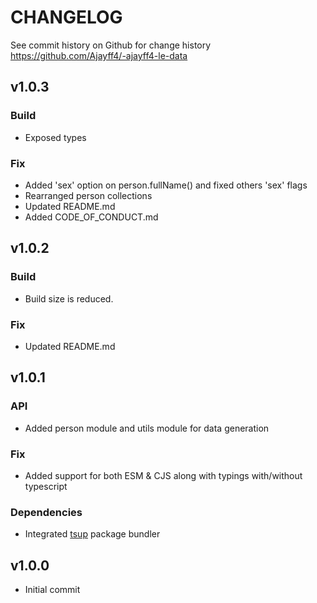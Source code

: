 # CHANGELOG

See commit history on Github for change history
https://github.com/Ajayff4/-ajayff4-le-data

## v1.0.3
### Build
  - Exposed types
### Fix
  - Added 'sex' option on person.fullName() and fixed others 'sex' flags
  - Rearranged person collections
  - Updated README.md
  - Added CODE_OF_CONDUCT.md

## v1.0.2
### Build
  - Build size is reduced.
### Fix
  - Updated README.md

## v1.0.1
### API
  - Added person module and utils module for data generation
### Fix
  - Added support for both ESM & CJS along with typings with/without typescript
### Dependencies
  - Integrated [tsup](https://www.npmjs.com/package/tsup) package bundler

## v1.0.0
  - Initial commit
